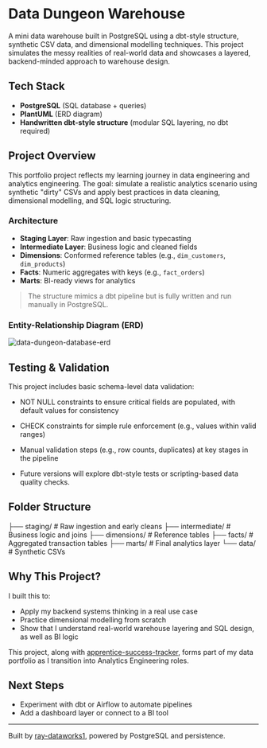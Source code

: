 # Data Dungeon Warehouse

A mini data warehouse built in PostgreSQL using a dbt-style structure, synthetic CSV data, and dimensional modelling techniques. This project simulates the messy realities of real-world data and showcases a layered, backend-minded approach to warehouse design.

##  Tech Stack

- **PostgreSQL** (SQL database + queries)
- **PlantUML** (ERD diagram)
- **Handwritten dbt-style structure** (modular SQL layering, no dbt required)

## Project Overview

This portfolio project reflects my learning journey in data engineering and analytics engineering. The goal: simulate a realistic analytics scenario using synthetic "dirty" CSVs and apply best practices in data cleaning, dimensional modelling, and SQL logic structuring.

### Architecture

- **Staging Layer**: Raw ingestion and basic typecasting
- **Intermediate Layer**: Business logic and cleaned fields
- **Dimensions**: Conformed reference tables (e.g., `dim_customers`, `dim_products`)
- **Facts**: Numeric aggregates with keys (e.g., `fact_orders`)
- **Marts**: BI-ready views for analytics

> The structure mimics a dbt pipeline but is fully written and run manually in PostgreSQL.

### Entity-Relationship Diagram (ERD)

![data-dungeon-database-erd](https://github.com/user-attachments/assets/7afa67b7-4e27-417c-bdad-33845a03300d)

## Testing & Validation

This project includes basic schema-level data validation:

- NOT NULL constraints to ensure critical fields are populated, with default values for consistency

- CHECK constraints for simple rule enforcement (e.g., values within valid ranges)

- Manual validation steps (e.g., row counts, duplicates) at key stages in the pipeline

- Future versions will explore dbt-style tests or scripting-based data quality checks.

## Folder Structure

├── staging/ # Raw ingestion and early cleans
├── intermediate/ # Business logic and joins
├── dimensions/ # Reference tables
├── facts/ # Aggregated transaction tables
├── marts/ # Final analytics layer
└── data/ # Synthetic CSVs



## Why This Project?

I built this to:
- Apply my backend systems thinking in a real use case
- Practice dimensional modelling from scratch
- Show that I understand real-world warehouse layering and SQL design, as well as BI logic

This project, along with [apprentice-success-tracker](https://github.com/ray-dataworks1/apprentice-success-tracker), forms part of my data portfolio as I transition into Analytics Engineering roles.

## Next Steps
- Experiment with dbt or Airflow to automate pipelines
- Add a dashboard layer or connect to a BI tool

---

Built by [ray-dataworks1](https://github.com/ray-dataworks1), powered by PostgreSQL and persistence.


